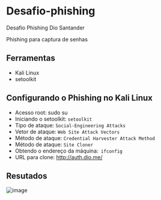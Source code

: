 # Desafio-phishing
Desafio Phishing Dio Santander 

Phishing para captura de senhas <br>
## Ferramentas
- Kali Linux
- setoolkit
## Configurando o Phishing no Kali Linux
- Acesso root: sudo su
- Iniciando o setoolkit: ```setoolkit```
- Tipo de ataque: ```Social-Engineering Attacks```
- Vetor de ataque: ```Web Site Attack Vectors```
- Método de ataque: ```Credential Harvester Attack Method ```
- Método de ataque: ```Site Cloner```
- Obtendo o endereço da máquina:``` ifconfig```
- URL para clone: http://auth.dio.me/
## Resutados <br>

![image](https://github.com/AlanGermano/Desafio-phishing/assets/62569434/2bc2b6d5-2aa9-47ee-9d13-cb0ea1cb5ddf)
